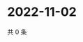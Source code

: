 # 2022-11-02

共 0 条

<!-- BEGIN WEIBO -->
<!-- 最后更新时间 Wed Nov 02 2022 14:12:43 GMT+0800 (China Standard Time) -->

<!-- END WEIBO -->
